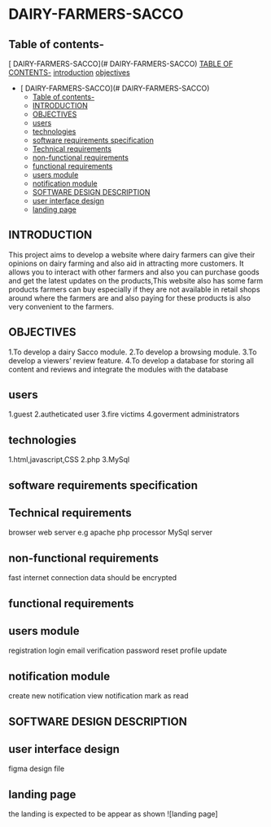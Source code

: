 # DAIRY-FARMERS-SACCO

## Table of contents-


[ DAIRY-FARMERS-SACCO](# DAIRY-FARMERS-SACCO)
[TABLE OF CONTENTS-](#table-of-contents-)
[introduction](#introduction)
[objectives](#objectives)

- [ DAIRY-FARMERS-SACCO](# DAIRY-FARMERS-SACCO)
  - [Table of contents-](#table-of-contents-)
  - [INTRODUCTION](#introduction)
  - [OBJECTIVES](#objectives)
  - [users](#users)
  - [technologies](#technologies)
  - [software requirements specification](#software-requirements-specification)
  - [Technical requirements](#technical-requirements)
  - [non-functional requirements](#non-functional-requirements)
  - [functional requirements](#functional-requirements)
  - [users module](#users-module)
  - [notification module](#notification-module)
  - [SOFTWARE DESIGN DESCRIPTION](#software-design-description)
  - [user  interface design](#user--interface-design)
  - [landing page](#landing-page)

## INTRODUCTION

This project aims to develop a website where dairy farmers can give their opinions on dairy farming and also aid in attracting more customers. It allows you to interact with other farmers and also you can purchase goods and get the latest updates on the products,This website also has some farm products farmers can buy especially if they are not available in retail shops around where the farmers are and also paying for these products is also very convenient to the farmers.

## OBJECTIVES  


1.To develop a dairy Sacco module.
2.To develop a browsing module.
3.To develop a viewers’ review feature.
4.To develop a database for storing all content and reviews and integrate the modules with the database

## users

1.guest
2.autheticated user
3.fire victims
4.goverment administrators

## technologies

 1.html,javascript,CSS
 2.php
 3.MySql  

## software requirements specification

## Technical requirements

browser
web server e.g apache
php processor
MySql server


## non-functional requirements

fast internet connection
data should be encrypted

## functional requirements

## users module

registration
login
email verification
password reset
profile update

## notification module

create new notification
view notification
mark as read 

## SOFTWARE DESIGN DESCRIPTION

## user  interface design

figma design file


## landing page

the landing is expected to be appear as shown
![landing page]

